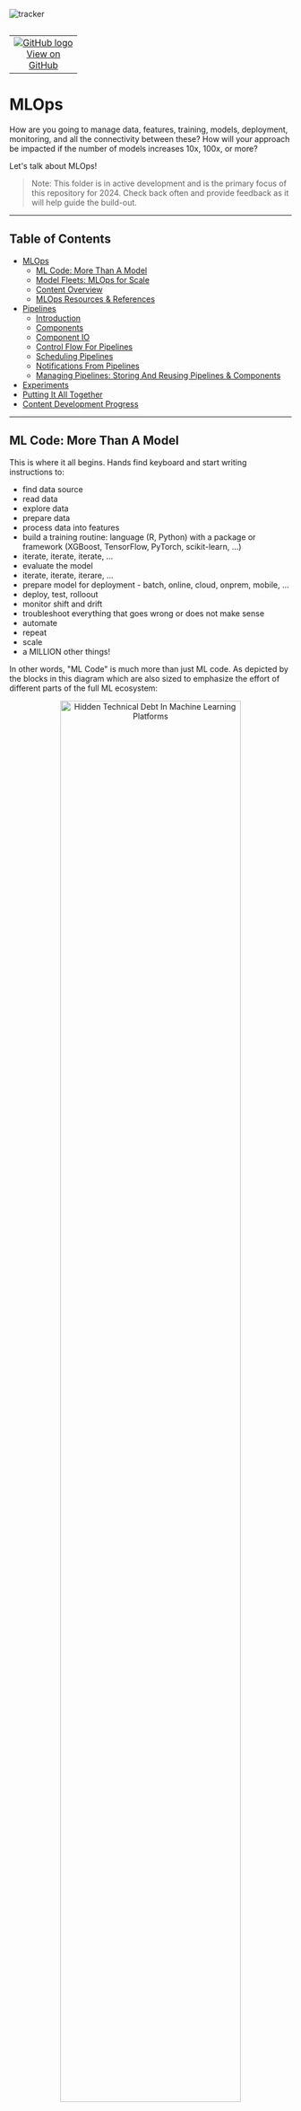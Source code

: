 ![tracker](https://us-central1-vertex-ai-mlops-369716.cloudfunctions.net/pixel-tracking?path=statmike%2Fvertex-ai-mlops%2FMLOps&file=readme.md)
<!--- header table --->
<table align="left">     
  <td style="text-align: center">
    <a href="https://github.com/statmike/vertex-ai-mlops/blob/main/MLOps/readme.md">
      <img src="https://cloud.google.com/ml-engine/images/github-logo-32px.png" alt="GitHub logo">
      <br>View on<br>GitHub
    </a>
  </td>
</table><br/><br/><br/><br/>

---
# MLOps

How are you going to manage data, features, training, models, deployment, monitoring, and all the connectivity between these?  How will your approach be impacted if the number of models increases 10x, 100x, or more?

Let's talk about MLOps!

> Note: This folder is in active development and is the primary focus of this repository for 2024.  Check back often and provide feedback as it will help guide the build-out.

---

## Table of Contents

- [MLOps](#mlops)
    - [ML Code: More Than A Model](#ml-code-more-than-a-model)
    - [Model Fleets: MLOps for Scale](#model-fleets-mlops-for-scale)
    - [Content Overview](#content-overview)
    - [MLOps Resources & References](#mlops-resources--references)
- [Pipelines](#pipelines)
    - [Introduction](#introduction)
    - [Components](#components)
    - [Component IO](#component-io)
    - [Control Flow For Pipelines](#control-flow-for-pipelines)
    - [Scheduling Pipelines](#scheduling-pipelines)
    - [Notifications From Pipelines](#notifications-from-pipelines)
    - [Managing Pipelines: Storing And Reusing Pipelines & Components](#managing-pipelines-storing-and-reusing-pipelines--components)
- [Experiments](#experiments)
- [Putting It All Together](#putting-it-all-together)
- [Content Development Progress](#content-development-progress)

---

## ML Code: More Than A Model

This is where it all begins.  Hands find keyboard and start writing instructions to:
- find data source
- read data
- explore data
- prepare data
- process data into features
- build a training routine: language (R, Python) with a package or framework (XGBoost, TensorFlow, PyTorch, scikit-learn, ...)
- iterate, iterate, iterate, ...
- evaluate the model
- iterate, iterate, iterare, ...
- prepare model for deployment - batch, online, cloud, onprem, mobile, ...
- deploy, test, rolloout
- monitor shift and drift
- troubleshoot everything that goes wrong or does not make sense
- automate
- repeat
- scale
- a MILLION other things!

In other words, "ML Code" is much more than just ML code.  As depicted by the blocks in this diagram which are also sized to emphasize the effort of different parts of the full ML ecosystem:


<p align="center">
  <img src="../architectures/notebooks/mlops/readme/hidden-technical-debt-in-machine-learning-platforms.png" alt="Hidden Technical Debt In Machine Learning Platforms" width="80%">
</p>
<p align="center">
  <a href="https://proceedings.neurips.cc/paper_files/paper/2015/file/86df7dcfd896fcaf2674f757a2463eba-Paper.pdf">
    Sculley, D., Holt, G., Golovin, D., Davydov, E., Phillips, T., Ebner, D., Chaudhary, V., Young, M., Crespo, J., & Dennison, D. (2015). Hidden Technical Debt in Machine Learning Systems.expand_more
  </a>
</p>

The first takeaway is that this is more than just a model.  At the core, a model is the product of data, an architecture, and hyperparameters.  The system around this makes up the complete training pipeline. Putting the model into use expands the pipeline to deployment and monitoring. But Why invest in the extra steps of pipelines?  Even for a single model the benefits of automation, monitoring, and governing the workflow are great.  The speed of deployment and opportunity for continous training are also great. But ML maturity leads to more models, more versions, and more everything!

## Model Fleets: MLOps for Scale

As the workflow goes from one model to many models the practice of MLOps prevents also needing to scale the effort to support an maintain an ML environment.  Some common example of this scaling along with the benefits of MLOps are:

|Example|Description|MLOps Implication|
|---|---|---|
|Retraining|The periodic retraining of a model with new or expanded data to maintain performance.|Needs pipelines for automation, versioning, monitoring, and governening.|
|Multiple Datasets|Training the same architecture and hyperparameters on different datasets (regions, customer segments, etc.) as specialized models.|Need efficient data management, model deployment, and monitoring across environments.|
|Hyperparameter Tuning|Experimenting with hyperparameter configurations to optimize model performance (e.g., grid search, random search, Bayesian optimization).|Need to track experiment parameters, automation, scaling of training compute, compare model versions.|
|Multiple Architectures|Training a variety of model architectures (e.g., decision treees, neural networks, regression) on the same data and event combining predictions into stacked or ensemble models.|Needs efficient training, seleection, and deployment strategies to leverage the different architectures and model types.|
|Feature Engineering|Transforming and creating new features from raw data to improve model performance.|Needs for feature store to centrally manage data, track transformations, and ensure consistency across models and between traininng and serving.|
|Transfer Learning|Leveraging a trained model to accelerate training and improve performance on a new task.|Managing models and adapting to new taskswith seemless integration in to workflows.|
|Serving Strategies|Deploying models to serve preditions in different ways: batch, online, hybrid.|Requires a flexible infrastructure, model versioning, monitoring and seamless scaling, reliability, and responsiveness.|
|Model Optimization|Reducing model size and computational complexity through quantization, pruning, and distillation.|Involves evaluatinng trade-iffs between model performance and resource constraints, automation, and evaluation.|
|Model Proliferation|The growth of new models for new and various tasks, driven by business needs, technology advancements, and data availability.|Increases demand for scalable infrastructure, efficient model management, and robust governance to handle growing complexity of deployment and maintenance.|
|Continous Monitoring|Understanding each features distribution over time to get an early signal of change from the training data and/or over time as a precursor to model performance drops.|Need for robust automation for detection and notifications and ultimately automated retraining and subsequent deployment so that models adapt to real-world changes.|
|Explainability|The ability to interpret why a model makes specific predictions.|Incorporation of explainability techniques into model development and deployment broadly to identify and mitigate bias and error.|
|Addressing Bias|Identify and address biases in traininng data and training algorithms that lead to unfair predictions.|The need for automating auditing of training data for biases, implementing fairness metrics during evaluation, and implementing mitigation techniques (reweighing, adversarial debiasing, etc.) during training and deployment.|
|Security|Protect models and data from unauthorized access, and malicious attacks.|The need for a controled operating environment with encryption, access control, access logging, vulnerability scanning, anomaly detection, and code scanningn and upgrading to address security vulnerabilities.|
|Cost Optimization|Managed the computation, thus financial resources required to train, deploy, and maintain ML models.|Monitor resource utlization for over-provisioned compute and bottlenecks.  Optimize serving architectues for speed with cohosting and auto-scalinng techniques.|

Whew!! Is that enough?  The value of practicing MLOps is clear.  The core to this a bringing the entire workflow together into **pipelines** - the _'ops'_ in **MLOps**.  

---
## Content Overview

<div align="center">
<table style='text-align:center;vertical-align:middle;' cellpadding="1" cellspacing="0">
    <tr>
        <th colspan="12">Development</th>
    </tr>
    <tr>
        <th colspan="2">Vertex AI<br>SDK</th>
        <th colspan="2">Google<br>Colab</th>
        <th colspan="2">Vertex AI<br>Enterprise<br>Colab</th>
        <th colspan="2">Vertex AI<br>Workbench<br>Instances</th>
        <th colspan="2">Google<br>Cloud<br>Workstations</th>
        <th colspan="2">VSCode</th>
    </tr>
    <tr>
        <th colspan="12">Lifecycle</th>
    </tr>
    <tr>
          <th colspan="3">Features</th>
          <th colspan="3">Training</th>
          <th colspan="3">Serving</th>
          <th colspan="3">Monitoring</th>
    </tr>
    <tr>
        <th colspan="12">Manage</th>
    </tr>
    <tr>
        <th colspan="4">Model Registry</th>
        <th colspan="4">Experiments</th>
        <th colspan="4">ML Metadata</th>
    </tr>
    <tr>
        <th colspan="12">Orchestrate</th>
    </tr>
    <tr>
        <th colspan="12"><a href="#pipelines">Pipelines</a></th>
    </tr>
</table>
</div>

---
## MLOps Resources & References

Resources on MLOps:
- The best overview ever written (#opinion): https://www.tensorflow.org/tfx/guide/understanding_tfx_pipelines
   - Even if you don't use TFX, this captures the whole goal!
- Google Cloud + Vertex AI Content:
   - MLOps Overview: https://cloud.google.com/architecture/mlops-continuous-delivery-and-automation-pipelines-in-machine-learning
   - MLOps on Vertex AI: https://cloud.google.com/vertex-ai/docs/start/introduction-mlops
- Foundational Papers In This Area:
   - 2014: [Machine Learning: The High Interest Credit Card of Technical Debt](https://research.google/pubs/machine-learning-the-high-interest-credit-card-of-technical-debt/)
   - 2015: [Hidden Technical Debt in Machine Learning Systems](https://proceedings.neurips.cc/paper_files/paper/2015/file/86df7dcfd896fcaf2674f757a2463eba-Paper.pdf)

---
# Pipelines

The workflow of ML code does many steps in sequence.  Some of the steps involve conditional logic like deploying the new model only when it is more accurate than the currently deployed model.  This is a pipeline.  Pipelines are essential for turning ML processes into MLOps.  MLOps goes the next mile with automation, monitoring, and governing the workflow.

There are frameworks for specifying these steps like [Kubeflow Pipelines (KFP)](https://www.kubeflow.org/docs/components/pipelines/v2/introduction/) and [TensorFlow Extended (TFX)](https://www.tensorflow.org/tfx/guide/understanding_tfx_pipelines).  [Vertex AI Pipelines](https://cloud.google.com/vertex-ai/docs/pipelines/introduction) is a managed service that can execute both of these.
- The [history of Kubeflow](https://www.kubeflow.org/docs/started/introduction/#history) is creating a simplified way to running TensorFlow Extended jobs on Kubernetes.

**TL;DR**

This is a series of notebook based workflows that teach all the ways to use pipelines and experiments within Vertex AI. The suggested order and description/reason is:

|Link To Section|Notebook Workflow|Description|
|---|---|---|
|[Link To Section](#workflow-1)|[Vertex AI Pipelines - Introduction](./Vertex%20AI%20Pipelines%20-%20Introduction.ipynb)|Introduction to pipelines with the console and Vertex AI SDK|
|[Link To Section](#workflow-2)|[Vertex AI Pipelines - Components](./Vertex%20AI%20Pipelines%20-%20Components.ipynb)|An introduction to all the ways to create pipeline components from your code|
|[Link To Section](#workflow-3)|[Vertex AI Pipelines - IO](./Vertex%20AI%20Pipelines%20-%20IO.ipynb)|An overview of all the type of inputs and outputs for pipeline components|
|[Link To Section](#workflow-4)|[Vertex AI Pipelines - Control](./Vertex%20AI%20Pipelines%20-%20Control.ipynb)|An overview of controlling the flow of exectution for pipelines|
|[Link To Section](#workflow-5)|[Vertex AI Pipelines - Secret Manager](./Vertex%20AI%20Pipelines%20-%20Secret%20Manager.ipynb)|How to pass sensitive information to pipelines and components|
|[Link To Section](#workflow-6)|[Vertex AI Pipelines - Scheduling](./Vertex%20AI%20Pipelines%20-%20Scheduling.ipynb)|How to schedule pipeline execution|
|[Link To Section](#workflow-9)|[Vertex AI Pipelines - Notifications](./Vertex%20AI%20Pipelines%20-%20Notifications.ipynb)|How to send email notification of pipeline status.|
|[Link To Section](#workflow-7)|[Vertex AI Pipelines - Management](./Vertex%20AI%20Pipelines%20-%20Management.ipynb)|Managing, Reusing, and Storing pipelines and components|
|[Link To Section](#workflow-8)|[Vertex AI Experiments](./Vertex%20AI%20Experiments.ipynb)|Understanding and using Vertex AI Experiments|

To discover these notebooks as part of an introduction to MLOps read on below!

## Introduction

Pipelines are constructed of:
1. Create **Components** From Code
2. Construct **Pipelines** Where steps, or **Tasks**, are made from components
3. **Run** Pipelines on Vertex AI Pipelines
4. Review pipelines runs and **tasks results**
5. Review task **Execution**: Each task runs as a Vertex AI Training Custom Job

An overview:

<p align="center">
    <img src="../architectures/notebooks/mlops/readme/pipelines-overview-1-code_components.png" width="75%">
<p>
<p align="center">
    <img src="../architectures/notebooks/mlops/readme/pipelines-overview-2-components_pipeline.png" width="75%">
<p>
<p align="center">
    <img src="../architectures/notebooks/mlops/readme/pipelines-overview-3-pipeline_run.png" width="75%">
<p>
<p align="center">
    <img src="../architectures/notebooks/mlops/readme/pipelines-overview-4-pipeline_task_review.png" width="75%">
<p>
<p align="center">
    <img src="../architectures/notebooks/mlops/readme/pipelines-overview-5-pipeline_task_job.png" width="75%">
<p>

<div id='workflow-1'><table style='text-align:left;vertical-align:middle;background-color: #4285F4' width="100%" cellpadding="1" cellspacing="0"><tr><td markdown="block">

**Notebook Workflow:**

Get a quick start with pipelines by reviewing this workflow for an example using both the Vertex AI Console and SDK.
- [Vertex AI Pipelines - Introduction](./Vertex%20AI%20Pipelines%20-%20Introduction.ipynb)
    - **Build** a simple pipeline with IO parameters and artifacts as well as conditional execution
    - **Review** all parts (runs, tasks, parameters, artifacts, metadata) with the Vertex AI Console
    - **Retrieve** all parts (runs, tasks, parameters, artifacts, metadata) with the Vertex AI SDK

</td></tr></table></div>

---
## Components

The steps of the workflow, an ML task, are run with components. Getting logic and code into components can consists of using prebuilt components or constructing custom components:
- KFP
    - Pre-Built:
        - [Google Cloud Pipeline Components](https://cloud.google.com/vertex-ai/docs/pipelines/gcpc-list)
            - [GitHub](https://github.com/kubeflow/pipelines/blob/master/components/google-cloud/README.md)
    - Custom:
        - [Lightweight Python Components](https://www.kubeflow.org/docs/components/pipelines/v2/components/lightweight-python-components/) - create a component from a Python function
        - [Containerized Python Components](https://www.kubeflow.org/docs/components/pipelines/v2/components/containerized-python-components/) - for complex dependencies
        - [Container Component](https://www.kubeflow.org/docs/components/pipelines/v2/components/container-components/) - a component from a container
- TFX
    - Pre-Built:
        - [TFX Standard Components](https://www.tensorflow.org/tfx/guide#tfx_standard_components)
        - [Community-developed components](https://www.tensorflow.org/tfx/addons)
    - Custom:
        - [Python function-based components](https://www.tensorflow.org/tfx/guide/custom_function_component) - create a component from a Python function
        - [Container-based components](https://www.tensorflow.org/tfx/guide/container_component) - a component from a contaienr
        - [Fully custom components](https://www.tensorflow.org/tfx/guide/custom_component) - reuse and extend standard components.

<div id='workflow-2'><table style='text-align:left;vertical-align:middle;background-color: #4285F4' width="100%" cellpadding="1" cellspacing="0"><tr><td markdown="block">

**Notebook Workflow:**

For an overview of components from custom to pre-built, check out this notebook:
- [Vertex AI Pipelines - Components](./Vertex%20AI%20Pipelines%20-%20Components.ipynb)
    - **Pre-Built Components:** Easy access to many GCP services
    - **Lightweight Python Components:** Build a component from a Python function
    - **Containerized Python Components:** Build an entire Python enviornment as a component
    - **Container Components:** Any container as a component
    - **Importer Components:** Quickly import artifacts

</td></tr></table></div>

**Compute Resources** For Components:

Running pipleines on Vertex AI Pipelines runs each component as a Vertex AI Training `CustomJob`.  This defaults to a vm based on `e2-standard-4` (4 core CPU, 16GB memory).  This can be modified at the task level of pipelines to choose different computing resources, including GPUs.  For example:

```Python
@kfp.dsl.pipeline()
def pipeline():
    task = component().set_cpu_limit(C).set_memory_limit(M).add_node_selector_constraint(A).set_accelerator_limit(G).
```
Where the inputs are defining [machine configuration for the step](https://cloud.google.com/vertex-ai/docs/pipelines/machine-types):
- C = a string representing the number of CPUs (up to 96).
- M = a string represent the memory limit.  An integer follwed by K, M, or G (up to 624GB).
- A = a string representing the desired GPU  or TPU type
- G = an integer representing the multiple of A desired.

---
## Component IO

Getting information into code and results out is the IO part of components.  These inputs and outputs are particularly important in MLOps as they are the artifacts that define an ML system: datasets, models, metrics, and more.  Pipelines tools like TFX and KFP go a step further and automatically track the inputs and outpus and even provide lineage information for them.  Component inputs and outputs can take two forms: parameters and artifacts.  

**Parameters** are Python objects like `str`, `int`, `float`, `bool`, `list`, `dict` objects that are defined as inputs to pipelines and components. Components can also return parameters for input into subsequent components. Paramters are excellent for changing the behavior of a pipeline/component through inputs rather than rewriting code.
- [KFP Parameters](https://www.kubeflow.org/docs/components/pipelines/v2/data-types/parameters/)
- [TFX Parameters](https://www.tensorflow.org/tfx/guide/understanding_tfx_pipelines#parameter)

**Artifacts** are multi-parameter objects that represent machine learning artifacts and have defined schemas and are stored as metadata with lineage.  The artifact schemas follow the [ML Metadata (MLMD)](https://github.com/google/ml-metadata) client library.  This helps with understanding and analyzing a pipeline.
- [KFP Artifacts](https://www.kubeflow.org/docs/components/pipelines/v2/data-types/artifacts/)
    - provided [artifact types](https://www.kubeflow.org/docs/components/pipelines/v2/data-types/artifacts/#artifact-types)
    - [Google Cloud Artifact Types](https://google-cloud-pipeline-components.readthedocs.io/en/google-cloud-pipeline-components-2.0.0/api/artifact_types.html)
- [TFX Artifacts](https://www.tensorflow.org/tfx/guide/understanding_tfx_pipelines#artifact)

<div id='workflow-3'><table style='text-align:left;vertical-align:middle;background-color: #4285F4' width="100%" cellpadding="1" cellspacing="0"><tr><td markdown="block">

**Notebook Workflow:**

See all the types of parameters and artifacts in action with the following notebook based workflow:
- [Vertex AI Pipelines - IO](./Vertex%20AI%20Pipelines%20-%20IO.ipynb)
    - **parameters:** input, multi-input, output, multi-output
    - **artifacts:** input, output, Vertex AI ML Metadata Lineage

</td></tr></table></div>

**Secure Parameters:** Passing credentials for an API or service can expose them.  If these credentials are hardcoded then they can be discovered from the source code and are harder to update.  A great solution is using [Secret Manager](https://cloud.google.com/secret-manager/docs/create-secret-quickstart#secretmanager-quickstart-console) to host credentials and then pass the name of the credential as a parameter.  The only modification needed to a component is to use a Python client to retrieve the credentials at run time.  

<div id='workflow-5'><table style='text-align:left;vertical-align:middle;background-color: #4285F4' width="100%" cellpadding="1" cellspacing="0"><tr><td markdown="block">

**Notebook Workflow:**

Check out how easy secret manager isis to implement with the following notebook based example workflow:
- [Vertex AI Pipelines - Secret Manager](./Vertex%20AI%20Pipelines%20-%20Secret%20Manager.ipynb)
    - **Setup** Secret Manager and use the console and Python Client to store secrets
    - **Retrieve** secrets using the Python Client
    - **example** pipeline that retrieves credentials from Secret Manager

</td></tr></table></div>

---
## Control Flow For Pipelines

As the task of an ML pipeline run they form a graph.  The outputs of upstream components become the inputs of downstram components.  Both TFX and KFP automatically use these connection to create a DAG of execution.  When logic needs to be specified in the pipeline flow of execution the use of control structures is necessary.  

<div id='workflow-4'><table style='text-align:left;vertical-align:middle;background-color: #4285F4' width="100%" cellpadding="1" cellspacing="0"><tr><td markdown="block">

**Notebook Workflow:**

The following notebook shows many examples of implement controls in KFP while running on Vertex AI Pipelines:
- [Vertex AI Pipelines - Control](./Vertex%20AI%20Pipelines%20-%20Control.ipynb)
    - **Ordering**: DAG and Explicit ordering
    - **Conditional Execution**: if, elif (else if), and else
        - **Collecting**: Conditional results
    - **Looping**: And Parallelism
        - **Collecting**: Looped Results
    - **Exit Handling:** with and without task failures
    - **Error Handling** continue execution even after task failures

</td></tr></table></div>

---
## Scheduling Pipelines

Pipelines can be run on a schedule directly in Vertex AI without the need to setup a scheduler and trigger (like PubSub).  

<div id='workflow-6'><table style='text-align:left;vertical-align:middle;background-color: #4285F4' width="100%" cellpadding="1" cellspacing="0"><tr><td markdown="block">

**Notebook Workflow:**

Here is an example of a pipeline run followed by a schedule that repeats the pipeline at a specified interval the number of iterations set as the maximum on the schedule:

- [Vertex AI Pipelines - Scheduling](./Vertex%20AI%20Pipelines%20-%20Scheduling.ipynb)
    - **Create**
    - **Retrieve**
    - **Manage**

</td></tr></table></div>

This can have many helpful applications, including:
- Running Batch predictions, evaluations, monitoring each day or week
- Retraining a model, do evaluations, and comparing the new model to the currently deployed model then conditionally updating the deployed model
- Check for new training records and commence with retraining if conditions are met - like records that increase a class by 10%, atleast 1000 new records, ....

---
## Notifications From Pipelines

As the number of pipelines grow and the use of schedulinng and triggering is implemented it becomes necessary to know which pipelines need to be reviewed.  Getting notificaitons about the completion of pipeliens is a good first step.  Then, being able to control notificaitons to only be sent on failure or particular failures becomes important.

<div id='workflow-9'><table style='text-align:left;vertical-align:middle;background-color: #4285F4' width="100%" cellpadding="1" cellspacing="0"><tr><td markdown="block">

**Notebook Workflow:**

This notebook workflow covers pre-built components for email notification and building a custom notification system for send emails (or tasks) conditional on the pipelines status.

- [Vertex AI Pipelines - Notifications](./Vertex%20AI%20Pipelines%20-%20Notifications.ipynb)
    - Pre-Built Component to send emails on pipelines completion
    - Overview of retrieving pipeline runs final status information
    - Building a custom component to send emails conditional on the pipelines final status.

</td></tr></table></div>

---
## Managing Pipelines: Storing And Reusing Pipelines & Components

As seen above, pipelines are made up of steps which are executions of components.  These components are made up of code, container, and instructions (inputs and outputs).  

**Components:**

For each type of component, `kfp` compiles the component into YAML as part of the pipeline.  You can also directly compile individual components.  This makes the YAML for a component a source that can be managed.  And using this in additional pipelines is made possible with `kfp.components.load_component_from_*()` which has version for files, urls, text (strings).

**Pipelines:**

Pipelines are compiled into YAML files that include component specifications.  Managine these pipelines files as artifacts is made easy with the combination of:
- Kubeflow Pipelines SDK and the included [`kfp.registry.RegistryClient`](https://kubeflow-pipelines.readthedocs.io/en/latest/source/registry.html)
- Google Cloud [Artifact Registry](https://cloud.google.com/artifact-registry/docs/overview) with native format for [Kubeflow pipeline templates](https://cloud.google.com/artifact-registry/docs/kfp)
- [Integration with Vertex AI](https://cloud.google.com/vertex-ai/docs/pipelines/create-pipeline-template#kubeflow-pipelines-sdk-client) for creating, uploading and using pipeline templates

<div id='workflow-7'><table style='text-align:left;vertical-align:middle;background-color: #4285F4' width="100%" cellpadding="1" cellspacing="0"><tr><td markdown="block">

**Notebook Workflow:**

Work directly with these concepts in the following notebook based workflow:
- [Vertex AI Pipelines - Management](./Vertex%20AI%20Pipelines%20-%20Management.ipynb)

</td></tr></table></div>

---
## Pipeline Patterns - Putting Concepts Together Into Common Workflows

A series of notebook based workflows that show how to put all the concepts from the material above into common workflows:

- [Vertex AI Pipelines - Pattern - Modular and Reusable](./Vertex%20AI%20Pipelines%20-%20Pattern%20-%20Modular%20and%20Reusable.ipynb)
    - Example 1: Store a pipeline in artifact registry and directly run it on Vertex AI Pipelines without a local download.
    - Example 2: Store and retrieve components for reusability: as files (at url, file directory, or text string) and as artifact in artifact registry
    - Example 3: Store pipelines in artifact registry and retrieve (download, and import) to use as components in new pipelines

---
# Experiments
The work of ML is inherantly iterative and experimental, involving trying different approaches and comparing results to make decisions towards future iteration.  A key part of moving from ad-hoc coding to fully operationalize ML training is tracking inputs, outputs, and other parameters.  Keeping track of information within experiments is the goal of [Vertex AI Experiments](https://cloud.google.com/vertex-ai/docs/experiments/intro-vertex-ai-experiments#experiments-experiment-runs). This hosted service lets you [log information](https://cloud.google.com/vertex-ai/docs/experiments/log-data) from each run, and even has [autologging](https://cloud.google.com/vertex-ai/docs/experiments/autolog-data) for common ML Frameworks.

The architecture of experiments is:
- The Vertex AI Experiments **Service** (setup by default)
    - An **Experiment**: Create, Delete
        - **Runs** of the Experiment: Start, End, Resume, Delete, Manage
            - Use Autologging for common frameworks (Keras, LightGBM, Pytorch Lightning, Scikit-learn, XGBoost, and more)
            - Directed logging for:
                - parameters (learning rate, epochs, ...)
                - metrics (accuracy, precision, ...)
                - classification metrics (confusion matrix, ROC curve data, ...)
                - time series metrics (metrics for each step(epoch) of training)

The logging is further enhanced with connectivity to other Vertex AI services:
- Integrated with Vertex AI TensorBoard instance for backing time series metrics
- Model Logging
    - Save, Track, Load Models
    - Select models to register to Vertex AI Model Registry
- Use Executions and Artifacts to assign stages to your workflow with input and output Artifacts
- Include Pipeline runs in experiments or experiment and have all pipeline parameters and Artifacts directly inferred
- Logging within Training Jobs
- Retrieve data for a run and compare data across runs using the Vertex AI SDK or the Vertex AI Console

<div id='workflow-7'><table style='text-align:left;vertical-align:middle;background-color: #4285F4' width="100%" cellpadding="1" cellspacing="0"><tr><td markdown="block">

**Notebook Workflow:**

Work with experiments and explore all of these features in the following notebook based workflow:
- [Vertex AI Experiments](./Vertex%20AI%20Experiments.ipynb)

</td></tr></table></div>

---
# Putting It All Together

<p align="center">
    <img src="../architectures/notebooks/mlops/readme/kfp.png" width="75%">
<p>


---
# Content Development Progress
This readme is desigend to become the outline for a workshop on MLOps. It will also connect to surrounding content on feature stores, model monitoring, and developement tools for ML.

The following is an active todo list for content:

In Progress:
- [X] Fix HTML and MD artifacts to display in console
- [X] Test kfp artifacts with > 2 tags
- [X] Create Graphics for readme: ML process
- [ ] Create Graphic for experiments
- [Finish writeup] Notifications workflow: Vertex provided components, and custom (conditional notifications)
- [ ] Consolidate task configurations: see pipeline basis language in kfp docs
- [ ] Rerun all
    - [ ] Screenshots embedded in notebooks only displaying in IDEs, not GitHub or Colab
    - [ ] kfp artifacts update to pythonic approach throughout
- [ ] Finish Experiment workflow, include training jobs
- [X] Create Graphics for readme: pipelines overview
- [ ] Create Graphics for readme: Training Jobs
- [X] add readme section for patterns
- [X] pattern: reusable and modular
- [ ] pattern: add run of single component
- [ ] management: add AR storage of sinngle component, recall, and direct run
- [ ] management: add python library for sharing components and pipelines
    - https://github.com/kubeflow/pipelines/blob/master/components/google-cloud/README.md

    
Reorganize this page:
- [ ] Make pipelines a linked topic in a subfolder
- [ ] move feature store into a subfolder
- [ ] move model monitoring into a subfolder
- [ ] create a training subfolder
- [ ] create a deployment subfolder
- [ ] create a subfolder for development tools
- [ ] reconfigure this page to be overall MLOps and link to the subfolders by topic

Upcoming:
- [ ] Training Job brought into this content - 6 methods, stand-alone, and from pipelines
- [ ] cache tasks, local testing, Vertex specific
- [ ] Vertex ML Metadata overview
- [ ] Governance overview (pull from all workflows in complete story)
- [ ] Create a series of "Patterns"
    - [ ] Straight Line: data > train > model > deploy > test
    - [ ] many data > many train > many model > cohost deploy > test
    - [ ] custom batch: in component, with endpoint, with triton
    - [ ] CT example
    - [ ] MM example
- [ ] Importer component with Metadata lookup example
- [ ] Triggering Pipelines - beyond scheduling
- [X] Graphic for code > container > component > pipeline with entrypoints
- [ ] docstring for components and pipelines
- [ ] Link to surrounding topics
    - IDEs: Colab, Colab Enterprise, Vertex AI Workbench, Google Cloud Workstations, VSCode, VSCode+Workstations
    - [feature architectures](../Feature%20Store/Feature%20Focused%20Data%20Architecture.ipynb)
    - [feature store](../Feature%20Store/readme.md)
    - [model monitoring](./Model%20Monitoring/readme.md)
